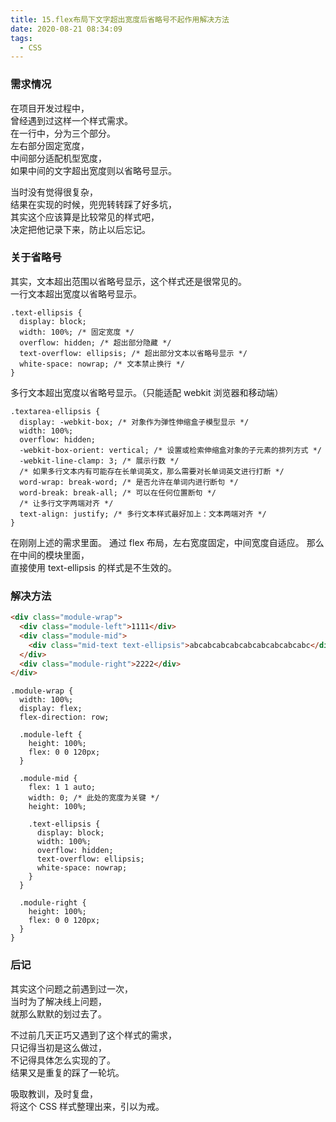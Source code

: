 ```yaml
---
title: 15.flex布局下文字超出宽度后省略号不起作用解决方法
date: 2020-08-21 08:34:09
tags:
  - CSS
---
```


### 需求情况

在项目开发过程中，  
曾经遇到过这样一个样式需求。  
在一行中，分为三个部分。  
左右部分固定宽度，  
中间部分适配机型宽度，  
如果中间的文字超出宽度则以省略号显示。

当时没有觉得很复杂，  
结果在实现的时候，兜兜转转踩了好多坑，  
其实这个应该算是比较常见的样式吧，  
决定把他记录下来，防止以后忘记。

<!-- more -->

### 关于省略号

其实，文本超出范围以省略号显示，这个样式还是很常见的。  
一行文本超出宽度以省略号显示。

```less
.text-ellipsis {
  display: block;
  width: 100%; /* 固定宽度 */
  overflow: hidden; /* 超出部分隐藏 */
  text-overflow: ellipsis; /* 超出部分文本以省略号显示 */
  white-space: nowrap; /* 文本禁止换行 */
}
```

多行文本超出宽度以省略号显示。（只能适配 webkit 浏览器和移动端）

```less
.textarea-ellipsis {
  display: -webkit-box; /* 对象作为弹性伸缩盒子模型显示 */
  width: 100%;
  overflow: hidden;
  -webkit-box-orient: vertical; /* 设置或检索伸缩盒对象的子元素的排列方式 */
  -webkit-line-clamp: 3; /* 展示行数 */
  /* 如果多行文本内有可能存在长单词英文，那么需要对长单词英文进行打断 */
  word-wrap: break-word; /* 是否允许在单词内进行断句 */
  word-break: break-all; /* 可以在任何位置断句 */
  /* 让多行文字两端对齐 */
  text-align: justify; /* 多行文本样式最好加上：文本两端对齐 */
}
```

在刚刚上述的需求里面。
通过 flex 布局，左右宽度固定，中间宽度自适应。
那么在中间的模块里面，  
直接使用 text-ellipsis 的样式是不生效的。

### 解决方法

```html
<div class="module-wrap">
  <div class="module-left">1111</div>
  <div class="module-mid">
    <div class="mid-text text-ellipsis">abcabcabcabcabcabcabcabcabc</div>
  </div>
  <div class="module-right">2222</div>
</div>
```

```less
.module-wrap {
  width: 100%;
  display: flex;
  flex-direction: row;

  .module-left {
    height: 100%;
    flex: 0 0 120px;
  }

  .module-mid {
    flex: 1 1 auto;
    width: 0; /* 此处的宽度为关键 */
    height: 100%;

    .text-ellipsis {
      display: block;
      width: 100%;
      overflow: hidden;
      text-overflow: ellipsis;
      white-space: nowrap;
    }
  }

  .module-right {
    height: 100%;
    flex: 0 0 120px;
  }
}
```

### 后记

其实这个问题之前遇到过一次，  
当时为了解决线上问题，  
就那么默默的划过去了。

不过前几天正巧又遇到了这个样式的需求，  
只记得当初是这么做过，  
不记得具体怎么实现的了。  
结果又是重复的踩了一轮坑。

吸取教训，及时复盘，  
将这个 CSS 样式整理出来，引以为戒。
